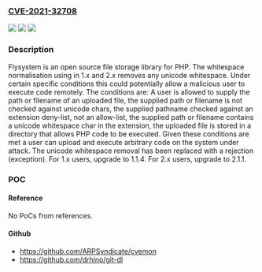 ### [CVE-2021-32708](https://cve.mitre.org/cgi-bin/cvename.cgi?name=CVE-2021-32708)
![](https://img.shields.io/static/v1?label=Product&message=flysystem&color=blue)
![](https://img.shields.io/static/v1?label=Version&message=n%2Fa&color=blue)
![](https://img.shields.io/static/v1?label=Vulnerability&message=CWE-367%3A%20Time-of-check%20Time-of-use%20(TOCTOU)%20Race%20Condition&color=brighgreen)

### Description

Flysystem is an open source file storage library for PHP. The whitespace normalisation using in 1.x and 2.x removes any unicode whitespace. Under certain specific conditions this could potentially allow a malicious user to execute code remotely. The conditions are: A user is allowed to supply the path or filename of an uploaded file, the supplied path or filename is not checked against unicode chars, the supplied pathname checked against an extension deny-list, not an allow-list, the supplied path or filename contains a unicode whitespace char in the extension, the uploaded file is stored in a directory that allows PHP code to be executed. Given these conditions are met a user can upload and execute arbitrary code on the system under attack. The unicode whitespace removal has been replaced with a rejection (exception). For 1.x users, upgrade to 1.1.4. For 2.x users, upgrade to 2.1.1.

### POC

#### Reference
No PoCs from references.

#### Github
- https://github.com/ARPSyndicate/cvemon
- https://github.com/drhino/git-dl

